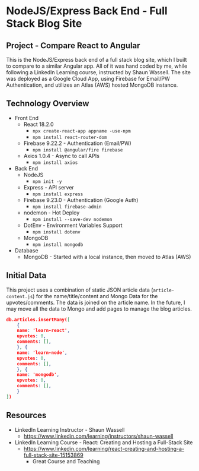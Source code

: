 # NodeJS/Express Back End - Full Stack Blog Site

## Project - Compare React to Angular
This is the NodeJS/Express back end of a full stack blog site, which I built to compare to a similar Angular app. All of it was hand coded by me, while following a LinkedIn Learning course, instructed by Shaun Wassell. The site was deployed as a Google Cloud App, using Firebase for Email/PW Authentication, and utilizes an Atlas (AWS) hosted MongoDB instance.

## Technology Overview
* Front End
  * React 18.2.0
    * `npx create-react-app appname -use-npm`
    * `npm install react-router-dom`
  * Firebase 9.22.2 - Authentication (Email/PW)
    * `npm install @angular/fire firebase`
  * Axios 1.0.4 - Async to call APIs
    * `npm install axios`
* Back End
  * NodeJS
    * `npm init -y`
  * Express - API server
    * `npm install express`
  * Firebase 9.23.0 - Authentication (Google Auth)
    * `npm install firebase-admin`
  * nodemon - Hot Deploy
    * `npm install --save-dev nodemon`
  * DotEnv - Environment Variables Support
    * `npm install dotenv`
  * MongoDB
    * `npm install mongodb`
* Database
  * MongoDB - Started with a local instance, then moved to Atlas (AWS)

## Initial Data
This project uses a combination of static JSON article data (`article-content.js`) for the name/title/content and Mongo Data for the upvotes/comments. The data is joined on the article name. In the future, I may move all the data to Mongo and add pages to manage the blog articles.
```json
db.articles.insertMany([
    {
	name: 'learn-react',
	upvotes: 0,
	comments: [],
	}, {
	name: 'learn-node',
	upvotes: 0,
	comments: [],
	}, {
	name: 'mongodb',
	upvotes: 0,
	comments: [],
	}
])

 ```

## Resources
* LinkedIn Learning Instructor - Shaun Wassell
  * https://www.linkedin.com/learning/instructors/shaun-wassell
* LinkedIn Learning Course - React: Creating and Hosting a Full-Stack Site
  * https://www.linkedin.com/learning/react-creating-and-hosting-a-full-stack-site-15153869
    * Great Course and Teaching


